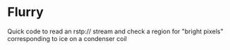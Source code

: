 # Flurry
Quick code to read an rstp:// stream and check a region for "bright pixels" corresponding to ice on a condenser coil
